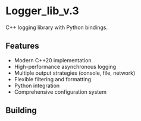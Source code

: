 # Logger_lib_v.3

C++ logging library with Python bindings.

## Features

- Modern C++20 implementation
- High-performance asynchronous logging
- Multiple output strategies (console, file, network)
- Flexible filtering and formatting
- Python integration
- Comprehensive configuration system

## Building